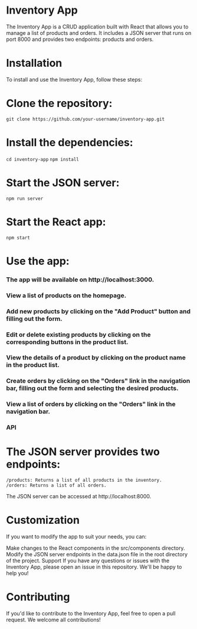# Inventory App
The Inventory App is a CRUD application built with React that allows you to manage a list of products and orders. It includes a JSON server that runs on port 8000 and provides two endpoints: products and orders.

# Installation
To install and use the Inventory App, follow these steps:

# Clone the repository:

`git clone https://github.com/your-username/inventory-app.git`

# Install the dependencies:

`cd inventory-app`
`npm install`


# Start the JSON server:

`npm run server`

# Start the React app:
`npm start`

# Use the app:
### The app will be available on http://localhost:3000.
### View a list of products on the homepage.
### Add new products by clicking on the "Add Product" button and filling out the form.
### Edit or delete existing products by clicking on the corresponding buttons in the product list.
### View the details of a product by clicking on the product name in the product list.
### Create orders by clicking on the "Orders" link in the navigation bar, filling out the form and selecting the desired products.
### View a list of orders by clicking on the "Orders" link in the navigation bar.
### API
# The JSON server provides two endpoints:

 `/products: Returns a list of all products in the inventory.`  
 `/orders: Returns a list of all orders.`

The JSON server can be accessed at http://localhost:8000.

# Customization
If you want to modify the app to suit your needs, you can:

Make changes to the React components in the src/components directory.
Modify the JSON server endpoints in the data.json file in the root directory of the project.
Support
If you have any questions or issues with the Inventory App, please open an issue in this repository. We'll be happy to help you!

# Contributing
If you'd like to contribute to the Inventory App, feel free to open a pull request. We welcome all contributions!

